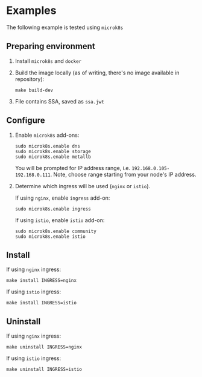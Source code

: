 # Examples

The following example is tested using `microk8s`

## Preparing environment


1. Install `microk8s` and `docker`

1.  Build the image locally (as of writing, there's no image available in repository):

    ```
    make build-dev
    ```

1. File contains SSA, saved as `ssa.jwt`

## Configure

1.  Enable `microk8s` add-ons:

    ```
    sudo microk8s.enable dns
    sudo microk8s.enable storage
    sudo microk8s.enable metallb
    ```

    You will be prompted for IP address range, i.e. `192.168.0.105-192.168.0.111`.
    Note, choose range starting from your node's IP address.

1.  Determine which ingress will be used (`nginx` or `istio`).

    If using `nginx`, enable `ingress` add-on:

    ```
    sudo microk8s.enable ingress
    ```

    If using `istio`, enable `istio` add-on:

    ```
    sudo microk8s.enable community
    sudo microk8s.enable istio
    ```

## Install

If using `nginx` ingress:

```
make install INGRESS=nginx
```

If using `istio` ingress:

```
make install INGRESS=istio
```

## Uninstall

If using `nginx` ingress:

```
make uninstall INGRESS=nginx
```

If using `istio` ingress:

```
make uninstall INGRESS=istio
```
